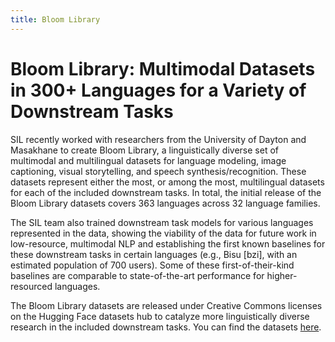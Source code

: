 ```yaml
---
title: Bloom Library
---
```


# Bloom Library: Multimodal Datasets in 300+ Languages for a Variety of Downstream Tasks

SIL recently worked with researchers from the University of Dayton and Masakhane to create Bloom Library, a linguistically diverse set of multimodal and multilingual datasets for language modeling, image captioning, visual storytelling, and speech synthesis/recognition. These datasets represent either the most, or among the most, multilingual datasets for each of the included downstream tasks. In total, the initial release of the Bloom Library datasets covers 363 languages across 32 language families. 

The SIL team also trained downstream task models for various languages represented in the data, showing the viability of the data for future work in low-resource, multimodal NLP and establishing the first known baselines for these downstream tasks in certain languages (e.g., Bisu [bzi], with an estimated population of 700 users). Some of these first-of-their-kind baselines are comparable to state-of-the-art performance for higher-resourced languages. 

The Bloom Library datasets are released under Creative Commons licenses on the Hugging Face datasets hub to catalyze more linguistically diverse research in the included downstream tasks. You can find the datasets [here](https://huggingface.co/sil-ai).